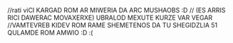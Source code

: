 //rati viCI KARGAD ROM AR MIWERIA  DA ARC MUSHAOBS :D 
// (ES ARRIS RICI DAWERAC MOVAXERXE) UBRALOD MEXUTE KURZE VAR VEGAR
//VAMTEVREB KIDEV ROM RAME SHEMETENOS DA TU SHEGIDZLIA 51 QULAMDE ROM AMWIO :D :(

